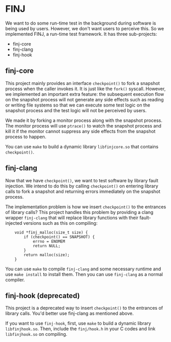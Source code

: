 # FINJ
We want to do some run-time test in the background during software is
being used by users. However, we don't want users to perceive this.
So we implemented FINJ, a run-time test framework.
It has three sub-projects:
- finj-core
- finj-clang
- finj-hook


## finj-core
This project mainly provides an interface `checkpoint()` to fork a snapshot
process when the caller invokes it. It is just like the `fork()` syscall.
However, we implemented an important extra feature: the subsequent execution
flow on the snapshot process will not generate any side effects such as
reading or writing file systems so that we can execute some test logic on
the snapshot process and the test logic will not be perceived by users.

We made it by forking a monitor process along with the snapshot process.
The monitor process will use `ptrace()` to watch the snapshot process and
kill it if the monitor cannot suppress any side effects from the snapshot
process to happen.

You can use `make` to build a dynamic library `libfinjcore.so` that contains
`checkpoint()`.

## finj-clang
Now that we have `checkpoint()`, we want to test software by library fault
injection. We intend to do this by calling `checkpoint()` on entering library
calls to fork a snapshot and returning errors immediately on the snapshot
process.

The implementation problem is how we insert `checkpoint()` to the entrances of
library calls? This project handles this problem by providing a clang wrapper
`finj-clang` that will replace library functions with their fault-injected
versions such as this on compiling:

        void *finj_malloc(size_t size) {
            if (checkpoint() == SNAPSHOT) {
                errno = ENOMEM
                return NULL;
            }
            return malloc(size);
        }

You can use `make` to compile `finj-clang` and some necessary runtime and
use `make install` to install them. Then you can use `finj-clang` as a normal
compiler.

## finj-hook (deprecated)
This project is a deprecated way to insert `checkpoint()` to the entrances of
library calls. You'd better use finj-clang as mentioned above.

If you want to use `finj-hook`, first, use `make` to build a dynamic library
`libfinjhook.so`. Then, include the `finj/hook.h` in your C codes and link
`libfinjhook.so` on compiling.
